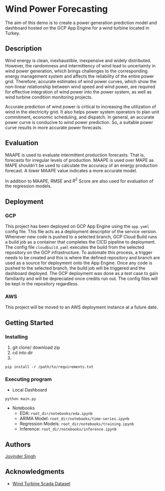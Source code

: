 # Wind Power Forecasting

The aim of this demo is to create a power generation prediction model and dashboard
hosted on the GCP App Engine for a wind turbine located in Turkey.

## Description

Wind energy is clean, inexhaustible, inexpensive and widely distributed. However,
the randomness and intermittency of wind lead to uncertainty in wind power generation,
which brings challenges to the corresponding energy management system and affects the
reliability of the entire power grid. Therefore, accurate estimates of wind power curves,
which show the non-linear relationship between wind speed and wind power, are required
for effective integration of wind power into the power system, as well as wind turbine
condition monitoring projects.

Accurate prediction of wind power is critical to increasing the utilization of wind
in the electricity grid. It also helps power system operators to plan unit commitment,
economic scheduling, and dispatch. In general, an accurate power curve is conducive
to wind power prediction. So, a suitable power curve results in more accurate power forecasts.

## Evaluation

MAAPE is used to evaluate intermittent production forecasts. That is, forecasts
for irregular levels of production. MAAPE is used over MAPE as MAPE shouldn't be
used to calculate the accuracy of an energy production forecast. A lower MAAPE
value indicates a more accurate model. 

In addition to MAAPE, RMSE and $R^2$ Score are also used for evaluation of the
regression models.

## Deployment

### GCP
This project has been deployed on GCP App Engine using the `app.yaml` config file.
This file acts as a deployment descriptor of the service version. Whenever new code is
pushed to a selected branch, GCP Cloud Build runs a build job as a container that
completes the CICD pipeline to deployment. The config file `cloudbuild.yaml` executes
the build from the selected repository on the GCP infrastructure. To automate this
process, a trigger needs to be created and this is where the defined repository and
branch are used as a source for deployment onto the App Engine. Once any code is
pushed to the selected branch, the build job will be triggered and the dashboard deployed.
The GCP deployment was done as a test case to gain familiarity and will be depreciated
once credits run out. The config files will be kept in the repository regardless.

### AWS
This project will be moved to an AWS deployment instance at a future date.

## Getting Started

### Installing

1. git clone/ download zip
2. cd into dir
3.
```
pip install -r /path/to/requirements.txt
```

### Executing program

- Local Dashboard
```
python main.py
```
- Notebooks
    - EDA: `root_dir/notebooks/eda.ipynb`
    - ARIMA Model: `root_dir/notebooks/time-series.ipynb`
    - Regression Models: `root_dir/notebooks/training.ipynb`
    - Inference: `root_dir/notebooks/inference.ipynb`

## Authors

[Jovinder Singh](https://github.com/jovi-s/)

## Acknowledgments

- [Wind Turbine Scada Dataset](https://www.kaggle.com/berkerisen/wind-turbine-scada-dataset/code?datasetId=133415&sortBy=voteCount)
